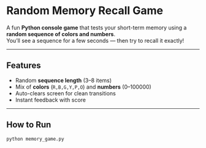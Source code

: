 #  Random Memory Recall Game

A fun **Python console game** that tests your short-term memory using a **random sequence of colors and numbers**.  
You’ll see a sequence for a few seconds — then try to recall it exactly!

---

##  Features
- Random **sequence length** (3–8 items)
- Mix of **colors** (`R,B,G,Y,P,O`) and **numbers** (0–100000)
- Auto-clears screen for clean transitions
- Instant feedback with score

---

##  How to Run
```bash
python memory_game.py
